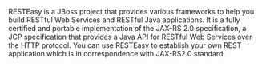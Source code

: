 RESTEasy is a JBoss project that provides various frameworks to help you build RESTful Web Services and RESTful Java applications. It is a fully certified and portable implementation of the JAX-RS 2.0 specification, a JCP specification that provides a Java API for RESTful Web Services over the HTTP protocol.
You can use RESTEasy to establish your own REST application which is in correspondence with JAX-RS2.0 standard.

